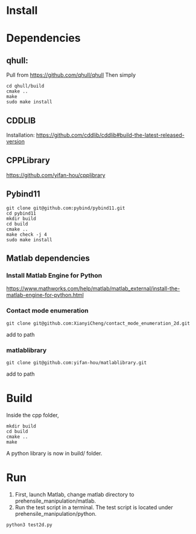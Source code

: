 # Install

# Dependencies
## qhull:
Pull from https://github.com/qhull/qhull
Then simply
```
cd qhull/build
cmake ..
make
sudo make install
```

## CDDLIB
Installation:
https://github.com/cddlib/cddlib#build-the-latest-released-version

## CPPLibrary
https://github.com/yifan-hou/cpplibrary

## Pybind11
```
git clone git@github.com:pybind/pybind11.git
cd pybind11
mkdir build
cd build
cmake ..
make check -j 4
sudo make install
```

## Matlab dependencies
### Install Matlab Engine for Python
https://www.mathworks.com/help/matlab/matlab_external/install-the-matlab-engine-for-python.html

### Contact mode enumeration
```
git clone git@github.com:XianyiCheng/contact_mode_enumeration_2d.git
```
add to path

### matlablibrary
```
git clone git@github.com:yifan-hou/matlablibrary.git
```
add to path


# Build
Inside the cpp folder,
```
mkdir build
cd build
cmake ..
make
```
A python library is now in build/ folder.

# Run
1. First, launch Matlab, change matlab directory to prehensile_manipulation/matlab.
2. Run the test script in a terminal. The test script is located under prehensile_manipulation/python.
```
python3 test2d.py
```

